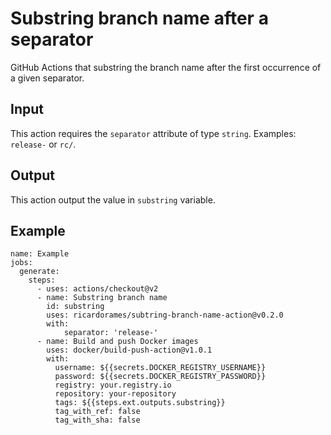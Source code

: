 # Substring branch name after a separator

GitHub Actions that substring the branch name after the first occurrence of a given separator.

## Input

This action requires the ```separator``` attribute of type ```string```. Examples: `release-` or ```rc/```.


## Output

This action output the value in ```substring``` variable.

## Example

```
name: Example
jobs:
  generate:
    steps:
      - uses: actions/checkout@v2
      - name: Substring branch name
        id: substring
        uses: ricardorames/subtring-branch-name-action@v0.2.0
        with:
            separator: 'release-'
      - name: Build and push Docker images
        uses: docker/build-push-action@v1.0.1
        with:
          username: ${{secrets.DOCKER_REGISTRY_USERNAME}}
          password: ${{secrets.DOCKER_REGISTRY_PASSWORD}}
          registry: your.registry.io
          repository: your-repository
          tags: ${{steps.ext.outputs.substring}}
          tag_with_ref: false
          tag_with_sha: false

```